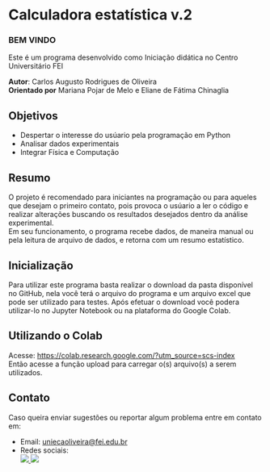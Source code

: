 # Calculadora estatística v.2
### __BEM VINDO__
Este é um programa desenvolvido como Iniciação didática no Centro Universitário FEI

**Autor**: Carlos Augusto Rodrigues de Oliveira   
**Orientado por** Mariana Pojar de Melo e Eliane de Fátima Chinaglia


## Objetivos

* Despertar o interesse do usúario pela programação em Python
* Analisar dados experimentais  
* Integrar Física e Computação 

## Resumo

O projeto é recomendado para iniciantes na programação ou para aqueles que desejam o primeiro contato, pois provoca o usúario a ler o código e realizar alterações buscando os resultados desejados dentro da análise experimental.<br>
Em seu funcionamento, o programa recebe dados, de maneira manual ou pela leitura de arquivo de dados, e retorna com um resumo estatístico. 

## Inicialização

Para utilizar este programa basta realizar o download da pasta disponível no GitHub, nela você terá o arquivo do programa e um arquivo excel que pode ser utilizado para testes. 
Após efetuar o download você podera utilizar-lo no Jupyter Notebook ou na plataforma do Google Colab. 

## Utilizando o Colab 

Acesse: https://colab.research.google.com/?utm_source=scs-index <br>
Então acesse a função upload para carregar o(s) arquivo(s) a serem utilizados. 

## Contato

Caso queira enviar sugestões ou reportar algum problema entre em contato em: 

* Email: uniecaoliveira@fei.edu.br
* Redes sociais:  
<a href="https://www.instagram.com/gustc_carlos/" target="_blank"><img src="https://img.shields.io/badge/-Instagram-%23E4405F?style=for-the-badge&logo=instagram&logoColor=white" target="_blank">
</a> <a href="https://twitter.com/gustc_carlos" target="_blank"><img src="https://img.shields.io/badge/Twitter-1DA1F2?style=for-the-badge&logo=twitter&logoColor=white" target="_blank">
